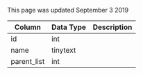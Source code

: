 This page was updated September 3 2019

| Column      | Data Type | Description |
| ----------- | --------- | ----------- |
| id          | int       |             |
| name        | tinytext  |             |
| parent_list | int       |             |